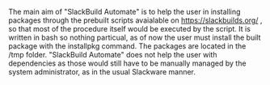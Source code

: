 The main aim of "SlackBuild Automate" is to help the user in installing packages through the prebuilt scripts avaialable on https://slackbuilds.org/ , so that most of the procedure itself would be executed by the script.
It is written in bash so nothing particual, as of now the user must install the built package with the installpkg command. 
The packages are located in the /tmp folder.
"SlackBuild Automate" does not help the user with dependencies as those would still have to be manually managed by the system administrator, as in the usual Slackware manner.

